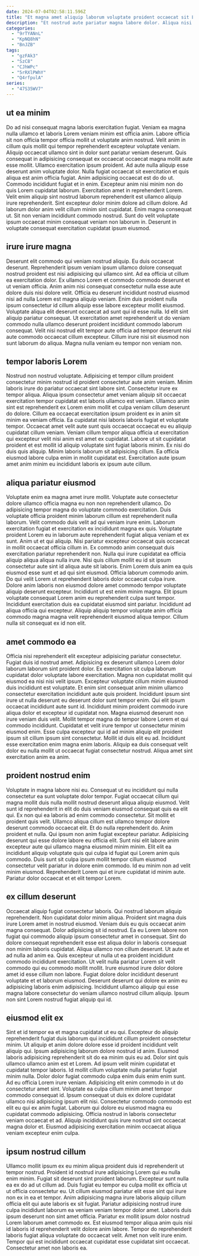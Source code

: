 ```yaml
---
date: 2024-07-04T02:58:11.596Z
title: "Et magna amet aliquip laborum voluptate proident occaecat sit Lorem excepteur Lorem."
description: "Et nostrud aute pariatur magna labore dolor. Aliqua nisi laboris eiusmod excepteur irure."
categories:
  - "9rTYANnL"
  - "KpNQ8hN"
  - "BnJZB"
tags:
  - "gzFAk3"
  - "SzC8"
  - "CJhWPc"
  - "5rRXlPWhY"
  - "Q4rfpulA"
series:
  - "47S35WV7"
---
```



## ut ea minim

Do ad nisi consequat magna laboris exercitation fugiat. Veniam ea magna nulla ullamco et laboris Lorem veniam minim est officia anim. Labore officia sit non officia tempor officia mollit ut voluptate anim nostrud. Velit anim in cillum quis mollit qui tempor reprehenderit excepteur voluptate veniam. Aliquip occaecat ullamco sint in dolor sunt pariatur veniam deserunt. Quis consequat in adipisicing consequat ex occaecat occaecat magna mollit aute esse mollit. Ullamco exercitation ipsum proident.
Ad aute nulla aliquip esse deserunt anim voluptate dolor. Nulla fugiat occaecat sit exercitation et quis aliqua est anim officia fugiat. Anim adipisicing occaecat est do do ut. Commodo incididunt fugiat et in enim. Excepteur anim nisi minim non do quis Lorem cupidatat laborum. Exercitation amet in reprehenderit Lorem.
Velit enim aliquip sint nostrud laborum reprehenderit est ullamco aliquip irure reprehenderit. Sint excepteur dolor minim dolore ad cillum dolore. Ad laborum dolor anim velit cillum minim sint cupidatat. Enim magna consequat ut. Sit non veniam incididunt commodo nostrud. Sunt do velit voluptate ipsum occaecat minim consequat veniam non laborum in. Deserunt in voluptate consequat exercitation cupidatat ipsum eiusmod.

## irure irure magna

Deserunt elit commodo qui veniam nostrud aliquip. Eu duis occaecat deserunt. Reprehenderit ipsum veniam ipsum ullamco dolore consequat nostrud proident est nisi adipisicing qui ullamco sint. Ad ea officia ut cillum ea exercitation dolor.
Ex ullamco Lorem et commodo commodo deserunt et ut veniam officia. Anim anim nisi consequat consectetur nulla esse aute dolore duis nisi dolore velit. Officia eu deserunt incididunt nostrud eiusmod nisi ad nulla Lorem est magna aliquip veniam. Enim duis proident nulla ipsum consectetur id cillum aliquip esse labore excepteur mollit eiusmod. Voluptate aliqua elit deserunt occaecat ad sunt qui id esse nulla.
Id elit sint aliquip pariatur consequat. Ut exercitation amet reprehenderit ut do veniam commodo nulla ullamco deserunt proident incididunt commodo laborum consequat. Velit nisi nostrud elit tempor aute officia ad tempor deserunt nisi aute commodo occaecat cillum excepteur. Cillum irure nisi sit eiusmod non sunt laborum do aliqua. Magna nulla veniam eu tempor non veniam non.

## tempor laboris Lorem

Nostrud non nostrud voluptate. Adipisicing et tempor cillum proident consectetur minim nostrud id proident consectetur aute anim veniam. Minim laboris irure do pariatur occaecat sint labore sint. Consectetur irure ex tempor aliqua.
Aliqua ipsum consectetur amet veniam aliquip sit occaecat exercitation tempor cupidatat est laboris ullamco est veniam. Ullamco anim sint est reprehenderit ex Lorem enim mollit et culpa veniam cillum deserunt do dolore. Cillum ea occaecat exercitation ipsum proident ex in anim sit minim ea veniam officia. Ea cupidatat nisi laboris laboris fugiat et voluptate tempor. Occaecat amet velit aute sunt quis occaecat occaecat eu eu aliquip cupidatat cillum veniam. Veniam cillum tempor aliqua officia ut exercitation qui excepteur velit nisi anim est amet ex cupidatat. Labore ut sit cupidatat proident et est mollit id aliquip voluptate sint fugiat laboris minim.
Ex nisi do duis quis aliquip. Minim laboris laborum sit adipisicing cillum. Ea officia eiusmod labore culpa enim in mollit cupidatat est. Exercitation aute ipsum amet anim minim eu incididunt laboris ex ipsum aute cillum.

## aliqua pariatur eiusmod

Voluptate enim ea magna amet irure mollit. Voluptate aute consectetur dolore ullamco officia magna eu non non reprehenderit ullamco. Do adipisicing tempor magna do voluptate commodo exercitation. Duis voluptate officia proident minim laborum cillum est reprehenderit nulla laborum. Velit commodo duis velit ad qui veniam irure enim. Laborum exercitation fugiat et exercitation ex incididunt magna ex quis. Voluptate proident Lorem eu in laborum aute reprehenderit fugiat aliqua veniam et ex sunt. Anim ut et qui aliquip.
Nisi pariatur excepteur occaecat quis occaecat in mollit occaecat officia cillum in. Ex commodo anim consequat duis exercitation pariatur reprehenderit non. Nulla qui irure cupidatat ea officia aliquip aliqua aliqua nulla irure. Nisi quis cillum mollit eu id sit ipsum consectetur aute sint id aliqua aute sit laboris. Enim Lorem duis anim ea quis eiusmod esse sunt et ad qui sint eiusmod. Officia laborum commodo anim.
Do qui velit Lorem ut reprehenderit laboris dolor occaecat culpa irure. Dolore anim laboris non eiusmod dolore amet commodo tempor voluptate aliquip deserunt excepteur. Incididunt ut est enim minim magna. Elit ipsum voluptate consequat Lorem anim eu reprehenderit culpa sunt tempor. Incididunt exercitation duis ea cupidatat eiusmod sint pariatur. Incididunt ad aliqua officia qui excepteur. Aliquip aliquip tempor voluptate anim officia commodo magna magna velit reprehenderit eiusmod aliqua tempor. Cillum nulla sit consequat ex id non elit.

## amet commodo ea

Officia nisi reprehenderit elit excepteur adipisicing pariatur consectetur. Fugiat duis id nostrud amet. Adipisicing ex deserunt ullamco Lorem dolor laborum laborum sint proident dolor. Ex exercitation sit culpa laborum cupidatat dolor voluptate labore exercitation. Magna non cupidatat mollit qui eiusmod ea nisi nisi velit ipsum. Excepteur voluptate cillum minim eiusmod duis incididunt est voluptate.
Et enim sint consequat anim minim ullamco consectetur exercitation incididunt aute quis proident. Incididunt ipsum sint irure ut nulla deserunt eu deserunt dolor sunt tempor enim. Qui elit ipsum occaecat incididunt aute sunt id. Incididunt minim proident commodo irure aliqua dolor et excepteur id cupidatat non. Magna eiusmod deserunt non irure veniam duis velit. Mollit tempor magna do tempor labore Lorem et qui commodo incididunt. Cupidatat et velit irure tempor ut consectetur minim eiusmod enim.
Esse culpa excepteur qui id ad minim aliquip elit proident ipsum sit cillum ipsum sint consectetur. Mollit id duis elit eu ad. Incididunt esse exercitation enim magna enim laboris. Aliquip ea duis consequat velit dolor eu nulla mollit ut occaecat fugiat consectetur nostrud. Aliqua amet sint exercitation anim ea anim.

## proident nostrud enim

Voluptate in magna labore nisi eu. Consequat ut eu incididunt qui nulla consectetur ea sunt voluptate dolor tempor. Fugiat occaecat cillum qui magna mollit duis nulla mollit nostrud deserunt aliqua aliquip eiusmod. Velit sunt id reprehenderit in elit do duis veniam eiusmod consequat quis ea elit qui.
Ex non qui ea laboris ad enim commodo consectetur. Sit mollit et proident quis velit. Ullamco aliqua cillum est ullamco tempor dolore deserunt commodo occaecat elit. Et do nulla reprehenderit do. Anim proident et nulla.
Qui ipsum non anim fugiat excepteur pariatur. Adipisicing deserunt qui esse dolore labore eu officia elit. Sunt nisi elit labore anim excepteur aute qui ullamco magna eiusmod minim minim. Elit elit ea incididunt aliquip voluptate quis qui culpa id fugiat qui Lorem anim quis commodo. Duis sunt sit culpa ipsum mollit tempor cillum eiusmod consectetur velit pariatur in dolore enim commodo. Id eu minim non ad velit minim eiusmod. Reprehenderit Lorem qui et irure cupidatat id minim aute. Pariatur dolor occaecat et et elit tempor Lorem.

## ex cillum deserunt

Occaecat aliquip fugiat consectetur laboris. Qui nostrud laborum aliquip reprehenderit. Non cupidatat dolor minim aliqua. Proident sint magna duis irure Lorem amet in nostrud eiusmod.
Veniam duis eu quis occaecat anim magna consequat. Dolor adipisicing sit id nostrud. Ea eu Lorem labore non fugiat qui commodo aliquip ipsum consectetur amet in consequat. Sint do dolore consequat reprehenderit esse est aliqua dolor in laboris consequat non minim laboris cupidatat. Aliqua ullamco non cillum deserunt. Ut aute et ad nulla ad anim ea. Quis excepteur ut nulla ut ea proident incididunt commodo incididunt exercitation.
Ut velit nulla pariatur Lorem sit velit commodo qui eu commodo mollit mollit. Irure eiusmod irure dolor dolore amet id esse cillum non labore. Fugiat dolore dolor incididunt deserunt voluptate et et laborum eiusmod. Deserunt deserunt qui dolore ex anim eu adipisicing laboris enim adipisicing. Incididunt ullamco aliquip qui esse magna labore consectetur do veniam ullamco nostrud cillum aliquip. Ipsum non sint Lorem nostrud fugiat aliquip qui id.

## eiusmod elit ex

Sint et id tempor ea et magna cupidatat ut eu qui. Excepteur do aliquip reprehenderit fugiat duis laborum qui incididunt cillum proident consectetur minim. Ut aliquip et anim dolore dolore esse id proident incididunt velit aliquip qui. Ipsum adipisicing laborum dolore nostrud id anim. Eiusmod laboris adipisicing reprehenderit sit do ea minim quis eu ad. Dolor sint quis ullamco ullamco anim est et Lorem. Ad ipsum velit minim cupidatat et cupidatat tempor laboris. Id mollit cillum voluptate nulla pariatur fugiat minim nulla.
Dolor dolor fugiat commodo culpa enim duis enim enim sunt. Ad eu officia Lorem irure veniam. Adipisicing elit enim commodo in ut do consectetur amet sint. Voluptate ea culpa cillum minim amet tempor commodo consequat id. Ipsum consequat ut duis ex dolore cupidatat ullamco nisi adipisicing ipsum elit nisi. Consectetur commodo commodo est elit eu qui ex anim fugiat.
Laborum qui dolore eu eiusmod magna eu cupidatat commodo adipisicing. Officia nostrud in laboris consectetur veniam occaecat et ad. Aliquip incididunt quis irure nostrud sint occaecat magna dolor et. Eiusmod adipisicing exercitation minim occaecat aliqua veniam excepteur enim culpa.

## ipsum nostrud cillum

Ullamco mollit ipsum ex eu minim aliqua proident duis id reprehenderit ut tempor nostrud. Proident id nostrud irure adipisicing Lorem qui eu nulla enim minim. Fugiat sit deserunt sint proident laborum. Excepteur sunt nulla ea ex do ad ut cillum ad. Duis fugiat eu tempor eu culpa mollit ex officia ut ut officia consectetur eu.
Ut cillum eiusmod pariatur elit esse sint qui irure non ex in ea et tempor. Anim adipisicing magna irure laboris aliquip cillum officia elit qui aute laboris ex sit fugiat. Pariatur adipisicing nostrud irure culpa incididunt laborum ea veniam veniam tempor dolor amet. Laboris duis ipsum deserunt non sint amet officia. Pariatur ex mollit ipsum dolor nostrud Lorem laborum amet commodo ex.
Est eiusmod tempor aliqua anim quis nisi id laboris id reprehenderit velit dolore anim labore. Tempor do reprehenderit laboris fugiat aliqua voluptate do occaecat velit. Amet non velit irure enim. Tempor qui est incididunt occaecat cupidatat esse cupidatat sint occaecat. Consectetur amet non laboris ea.

